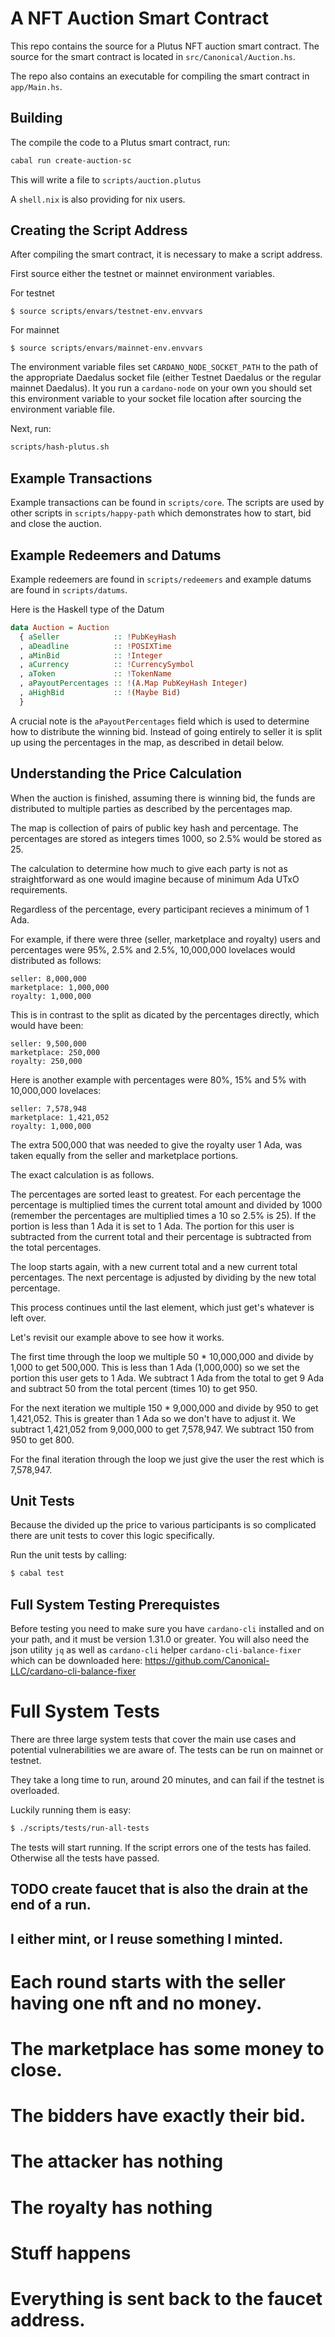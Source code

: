 # A NFT Auction Smart Contract

This repo contains the source for a Plutus NFT auction smart contract. The source for the smart contract is located in `src/Canonical/Auction.hs`.

The repo also contains an executable for compiling the smart contract in `app/Main.hs`.

## Building

The compile the code to a Plutus smart contract, run:

```bash
cabal run create-auction-sc
```

This will write a file to `scripts/auction.plutus`

A `shell.nix` is also providing for nix users.

## Creating the Script Address

After compiling the smart contract, it is necessary to make a script address.

First source either the testnet or mainnet environment variables.

For testnet

```
$ source scripts/envars/testnet-env.envvars
```

For mainnet

```
$ source scripts/envars/mainnet-env.envvars
```

The environment variable files set `CARDANO_NODE_SOCKET_PATH` to the path of the appropriate Daedalus socket file (either Testnet Daedalus or the regular mainnet Daedalus). It you run a `cardano-node` on your own you should set this environment variable to your socket file location after sourcing the environment variable file.

Next, run:

```bash
scripts/hash-plutus.sh
```

## Example Transactions

Example transactions can be found in `scripts/core`. The scripts are used by other scripts in `scripts/happy-path` which demonstrates how to start, bid and close the auction.

## Example Redeemers and Datums

Example redeemers are found in `scripts/redeemers` and example datums are found in `scripts/datums`.

Here is the Haskell type of the Datum

```haskell
data Auction = Auction
  { aSeller            :: !PubKeyHash
  , aDeadline          :: !POSIXTime
  , aMinBid            :: !Integer
  , aCurrency          :: !CurrencySymbol
  , aToken             :: !TokenName
  , aPayoutPercentages :: !(A.Map PubKeyHash Integer)
  , aHighBid           :: !(Maybe Bid)
  }
```

A crucial note is the `aPayoutPercentages` field which is used to determine how to distribute the winning bid. Instead of going entirely to seller it is split up using the percentages in the map, as described in detail below.

## Understanding the Price Calculation

When the auction is finished, assuming there is winning bid, the funds are distributed to multiple parties as described by the percentages map.

The map is collection of pairs of public key hash and percentage. The percentages are stored as integers times 1000, so 2.5% would be stored as 25.

The calculation to determine how much to give each party is not as straightforward as one would imagine because of minimum Ada UTxO requirements.

Regardless of the percentage, every participant recieves a minimum of 1 Ada.

For example, if there were three (seller, marketplace and royalty) users and percentages were 95%, 2.5% and 2.5%, 10,000,000 lovelaces would distributed as follows:

```
seller: 8,000,000
marketplace: 1,000,000
royalty: 1,000,000
```

This is in contrast to the split as dicated by the percentages directly, which would have been:

```
seller: 9,500,000
marketplace: 250,000
royalty: 250,000
```

Here is another example with percentages were 80%, 15% and 5% with 10,000,000 lovelaces:

```
seller: 7,578,948
marketplace: 1,421,052
royalty: 1,000,000
```

The extra 500,000 that was needed to give the royalty user 1 Ada, was taken equally from the seller and marketplace portions.

The exact calculation is as follows.

The percentages are sorted least to greatest. For each percentage the percentage is multiplied times the current total amount and divided by 1000 (remember the percentages are multiplied times a 10 so 2.5% is 25). If the portion is less than 1 Ada it is set to 1 Ada. The portion for this user is subtracted from the current total and their percentage is subtracted from the total percentages.

The loop starts again, with a new current total and a new current total percentages. The next percentage is adjusted by dividing by the new total percentage.

This process continues until the last element, which just get's whatever is left over.

Let's revisit our example above to see how it works.

The first time through the loop we multiple 50 * 10,000,000 and divide by 1,000 to get 500,000. This is less than 1 Ada (1,000,000) so we set the portion this user gets to 1 Ada. We subtract 1 Ada from the total to get 9 Ada and subtract 50 from the total percent (times 10) to get 950.

For the next iteration we multiple 150 * 9,000,000 and divide by 950 to get 1,421,052. This is greater than 1 Ada so we don't have to adjust it. We subtract 1,421,052 from 9,000,000 to get 7,578,947. We subtract 150 from 950 to get 800.

For the final iteration through the loop we just give the user the rest which is 7,578,947.

## Unit Tests

Because the divided up the price to various participants is so complicated there are unit tests to cover this logic specifically.

Run the unit tests by calling:

```bash
$ cabal test
```

## Full System Testing Prerequistes

Before testing you need to make sure you have `cardano-cli` installed and on your path, and it must be version 1.31.0 or greater. You will also need the json utility `jq` as well as `cardano-cli` helper `cardano-cli-balance-fixer` which can be downloaded here: https://github.com/Canonical-LLC/cardano-cli-balance-fixer

# Full System Tests

There are three large system tests that cover the main use cases and potential vulnerabilities we are aware of. The tests can be run on mainnet or testnet.

They take a long time to run, around 20 minutes, and can fail if the testnet is overloaded.

Luckily running them is easy:

```bash
$ ./scripts/tests/run-all-tests
```

The tests will start running. If the script errors one of the tests has failed. Otherwise all the tests have passed.

## TODO create faucet that is also the drain at the end of a run.
## I either mint, or I reuse something I minted.
# Each round starts with the seller having one nft and no money.
# The marketplace has some money to close.
# The bidders have exactly their bid.
# The attacker has nothing
# The royalty has nothing
# Stuff happens
# Everything is sent back to the faucet address.
